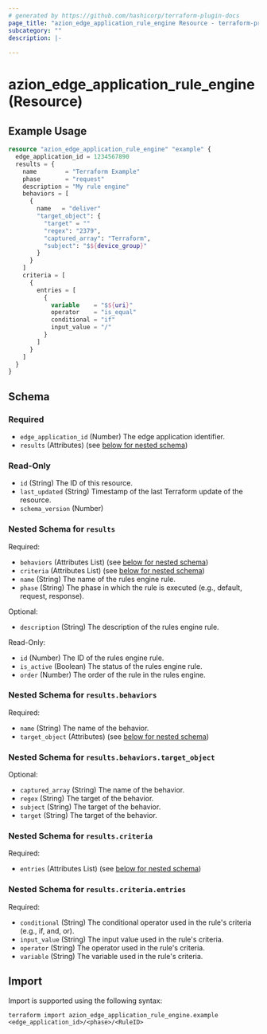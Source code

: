 ```yaml
---
# generated by https://github.com/hashicorp/terraform-plugin-docs
page_title: "azion_edge_application_rule_engine Resource - terraform-provider-azion"
subcategory: ""
description: |-
  
---
```


# azion_edge_application_rule_engine (Resource)



## Example Usage

```terraform
resource "azion_edge_application_rule_engine" "example" {
  edge_application_id = 1234567890
  results = {
    name        = "Terraform Example"
    phase       = "request"
    description = "My rule engine"
    behaviors = [
      {
        name   = "deliver"
        "target_object": {
          "target" = ""
          "regex": "2379",
          "captured_array": "Terraform",
          "subject": "$${device_group}"
        }
      }
    ]
    criteria = [
      {
        entries = [
          {
            variable    = "$${uri}"
            operator    = "is_equal"
            conditional = "if"
            input_value = "/"
          }
        ]
      }
    ]
  }
}
```

<!-- schema generated by tfplugindocs -->
## Schema

### Required

- `edge_application_id` (Number) The edge application identifier.
- `results` (Attributes) (see [below for nested schema](#nestedatt--results))

### Read-Only

- `id` (String) The ID of this resource.
- `last_updated` (String) Timestamp of the last Terraform update of the resource.
- `schema_version` (Number)

<a id="nestedatt--results"></a>
### Nested Schema for `results`

Required:

- `behaviors` (Attributes List) (see [below for nested schema](#nestedatt--results--behaviors))
- `criteria` (Attributes List) (see [below for nested schema](#nestedatt--results--criteria))
- `name` (String) The name of the rules engine rule.
- `phase` (String) The phase in which the rule is executed (e.g., default, request, response).

Optional:

- `description` (String) The description of the rules engine rule.

Read-Only:

- `id` (Number) The ID of the rules engine rule.
- `is_active` (Boolean) The status of the rules engine rule.
- `order` (Number) The order of the rule in the rules engine.

<a id="nestedatt--results--behaviors"></a>
### Nested Schema for `results.behaviors`

Required:

- `name` (String) The name of the behavior.
- `target_object` (Attributes) (see [below for nested schema](#nestedatt--results--behaviors--target_object))

<a id="nestedatt--results--behaviors--target_object"></a>
### Nested Schema for `results.behaviors.target_object`

Optional:

- `captured_array` (String) The name of the behavior.
- `regex` (String) The target of the behavior.
- `subject` (String) The target of the behavior.
- `target` (String) The target of the behavior.



<a id="nestedatt--results--criteria"></a>
### Nested Schema for `results.criteria`

Required:

- `entries` (Attributes List) (see [below for nested schema](#nestedatt--results--criteria--entries))

<a id="nestedatt--results--criteria--entries"></a>
### Nested Schema for `results.criteria.entries`

Required:

- `conditional` (String) The conditional operator used in the rule's criteria (e.g., if, and, or).
- `input_value` (String) The input value used in the rule's criteria.
- `operator` (String) The operator used in the rule's criteria.
- `variable` (String) The variable used in the rule's criteria.

## Import

Import is supported using the following syntax:

```shell
terraform import azion_edge_application_rule_engine.example <edge_application_id>/<phase>/<RuleID>
```

